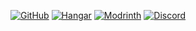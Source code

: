 [![GitHub](https://badges.penpow.dev/badges/available/github/cozy.png)](https://github.com/SilverstoneMC/EntityClearer/releases) [![Hangar](https://badges.penpow.dev/badges/available/hangar/cozy.png)](https://hangar.papermc.io/Silverstone/EntityClearer) [![Modrinth](https://badges.penpow.dev/badges/available/modrinth/cozy.png)](https://modrinth.com/project/SjDWdFjp) [![Discord](https://badges.penpow.dev/badges/social/discord-plural/cozy.png)](https://discord.gg/5XFBx8uZVN)

